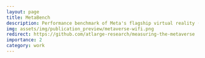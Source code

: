 ```yaml
---
layout: page
title: MetaBench
description: Performance benchmark of Meta's flagship virtual reality (VR) hardware. Explore the network- and energy-usage of virtual reality applications in wired and wireless offloading scenarios for VR.
img: assets/img/publication_preview/metaverse-wifi.png
redirect: https://github.com/atlarge-research/measuring-the-metaverse
importance: 2
category: work
---
```

